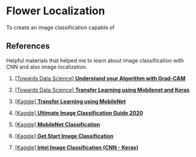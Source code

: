# Flower Localization

To create an image classification capable of 

## References

Helpful materials that helped me to learn about image classification with CNN and also image localization.

1. [[Towards Data Science] **Understand your Algorithm with Grad-CAM**](https://towardsdatascience.com/understand-your-algorithm-with-grad-cam-d3b62fce353)
2. [[Towards Data Science] **Transfer Learning using Mobilenet and Keras**](https://towardsdatascience.com/transfer-learning-using-mobilenet-and-keras-c75daf7ff299)
3. [[Kaggle] **Transfer Learning using MobileNet**](https://www.kaggle.com/hamzakhan/transfer-learning-using-mobilenet)
4. [[Kaggle] **Ultimate Image Classification Guide 2020**](https://www.kaggle.com/rohandeysarkar/ultimate-image-classification-guide-2020#Multiclass-Image-Classification)
5. [[Kaggle] **MobileNet Classification**](https://www.kaggle.com/kmader/mobilenet-classification)

6. [[Kaggle] **Get Start Image Classification**](https://www.kaggle.com/uysimty/get-start-image-classification)

7. [[Kaggle] **Intel Image Classification (CNN - Keras)**](https://www.kaggle.com/vincee/intel-image-classification-cnn-keras)

